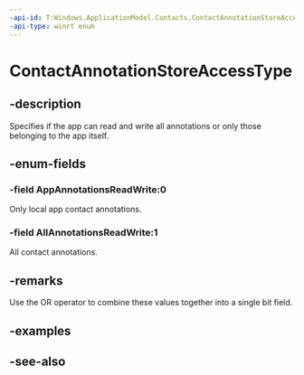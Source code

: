 ```yaml
---
-api-id: T:Windows.ApplicationModel.Contacts.ContactAnnotationStoreAccessType
-api-type: winrt enum
---
```


<!-- Enumeration syntax
public enum Windows.ApplicationModel.Contacts.ContactAnnotationStoreAccessType : int
-->

# ContactAnnotationStoreAccessType

## -description
Specifies if the app can read and write all annotations or only those belonging to the app itself.

## -enum-fields
### -field AppAnnotationsReadWrite:0
Only local app contact annotations.

### -field AllAnnotationsReadWrite:1
All contact annotations.


## -remarks
Use the OR operator to combine these values together into a single bit field.

## -examples

## -see-also